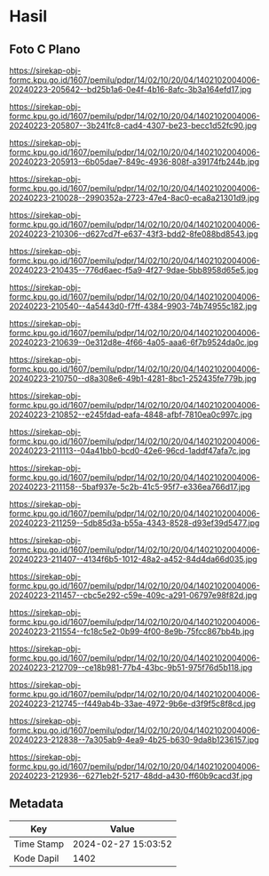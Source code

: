 # Hasil

## Foto C Plano

https://sirekap-obj-formc.kpu.go.id/1607/pemilu/pdpr/14/02/10/20/04/1402102004006-20240223-205642--bd25b1a6-0e4f-4b16-8afc-3b3a164efd17.jpg

https://sirekap-obj-formc.kpu.go.id/1607/pemilu/pdpr/14/02/10/20/04/1402102004006-20240223-205807--3b241fc8-cad4-4307-be23-becc1d52fc90.jpg

https://sirekap-obj-formc.kpu.go.id/1607/pemilu/pdpr/14/02/10/20/04/1402102004006-20240223-205913--6b05dae7-849c-4936-808f-a39174fb244b.jpg

https://sirekap-obj-formc.kpu.go.id/1607/pemilu/pdpr/14/02/10/20/04/1402102004006-20240223-210028--2990352a-2723-47e4-8ac0-eca8a21301d9.jpg

https://sirekap-obj-formc.kpu.go.id/1607/pemilu/pdpr/14/02/10/20/04/1402102004006-20240223-210306--d627cd7f-e637-43f3-bdd2-8fe088bd8543.jpg

https://sirekap-obj-formc.kpu.go.id/1607/pemilu/pdpr/14/02/10/20/04/1402102004006-20240223-210435--776d6aec-f5a9-4f27-9dae-5bb8958d65e5.jpg

https://sirekap-obj-formc.kpu.go.id/1607/pemilu/pdpr/14/02/10/20/04/1402102004006-20240223-210540--4a5443d0-f7ff-4384-9903-74b74955c182.jpg

https://sirekap-obj-formc.kpu.go.id/1607/pemilu/pdpr/14/02/10/20/04/1402102004006-20240223-210639--0e312d8e-4f66-4a05-aaa6-6f7b9524da0c.jpg

https://sirekap-obj-formc.kpu.go.id/1607/pemilu/pdpr/14/02/10/20/04/1402102004006-20240223-210750--d8a308e6-49b1-4281-8bc1-252435fe779b.jpg

https://sirekap-obj-formc.kpu.go.id/1607/pemilu/pdpr/14/02/10/20/04/1402102004006-20240223-210852--e245fdad-eafa-4848-afbf-7810ea0c997c.jpg

https://sirekap-obj-formc.kpu.go.id/1607/pemilu/pdpr/14/02/10/20/04/1402102004006-20240223-211113--04a41bb0-bcd0-42e6-96cd-1addf47afa7c.jpg

https://sirekap-obj-formc.kpu.go.id/1607/pemilu/pdpr/14/02/10/20/04/1402102004006-20240223-211158--5baf937e-5c2b-41c5-95f7-e336ea766d17.jpg

https://sirekap-obj-formc.kpu.go.id/1607/pemilu/pdpr/14/02/10/20/04/1402102004006-20240223-211259--5db85d3a-b55a-4343-8528-d93ef39d5477.jpg

https://sirekap-obj-formc.kpu.go.id/1607/pemilu/pdpr/14/02/10/20/04/1402102004006-20240223-211407--4134f6b5-1012-48a2-a452-84d4da66d035.jpg

https://sirekap-obj-formc.kpu.go.id/1607/pemilu/pdpr/14/02/10/20/04/1402102004006-20240223-211457--cbc5e292-c59e-409c-a291-06797e98f82d.jpg

https://sirekap-obj-formc.kpu.go.id/1607/pemilu/pdpr/14/02/10/20/04/1402102004006-20240223-211554--fc18c5e2-0b99-4f00-8e9b-75fcc867bb4b.jpg

https://sirekap-obj-formc.kpu.go.id/1607/pemilu/pdpr/14/02/10/20/04/1402102004006-20240223-212709--ce18b981-77b4-43bc-9b51-975f76d5b118.jpg

https://sirekap-obj-formc.kpu.go.id/1607/pemilu/pdpr/14/02/10/20/04/1402102004006-20240223-212745--f449ab4b-33ae-4972-9b6e-d3f9f5c8f8cd.jpg

https://sirekap-obj-formc.kpu.go.id/1607/pemilu/pdpr/14/02/10/20/04/1402102004006-20240223-212838--7a305ab9-4ea9-4b25-b630-9da8b1236157.jpg

https://sirekap-obj-formc.kpu.go.id/1607/pemilu/pdpr/14/02/10/20/04/1402102004006-20240223-212936--6271eb2f-5217-48dd-a430-ff60b9cacd3f.jpg


## Metadata

| Key        | Value               |
| ---------- | ------------------- |
| Time Stamp | 2024-02-27 15:03:52 |
| Kode Dapil | 1402                |



